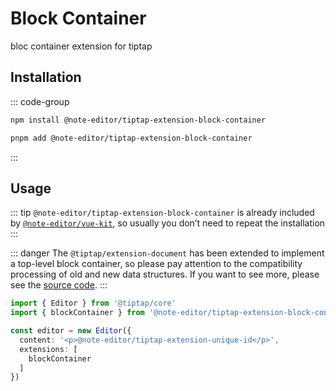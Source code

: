 # Block Container

bloc container extension for tiptap

## Installation

::: code-group

```bash [npm]
npm install @note-editor/tiptap-extension-block-container
```

```bash [pnpm]
pnpm add @note-editor/tiptap-extension-block-container
```

:::

## Usage

::: tip
`@note-editor/tiptap-extension-block-container` is already included by [`@note-editor/vue-kit`](/guide/vue), so usually you don’t need to repeat the installation
:::

::: danger
The `@tiptap/extension-document` has been extended to implement a top-level block container, so please pay attention to the compatibility processing of old and new data structures. If you want to see more, please see the [source code](https://github.com/liting-yes/note-editor/blob/main/packages/tiptap-extension-block-container/src/extentDocument.ts).
:::

```ts
import { Editor } from '@tiptap/core'
import { blockContainer } from '@note-editor/tiptap-extension-block-container'

const editor = new Editor({
  content: '<p>@note-editor/tiptap-extension-unique-id</p>',
  extensions: [
    blockContainer
  ]
})
```
